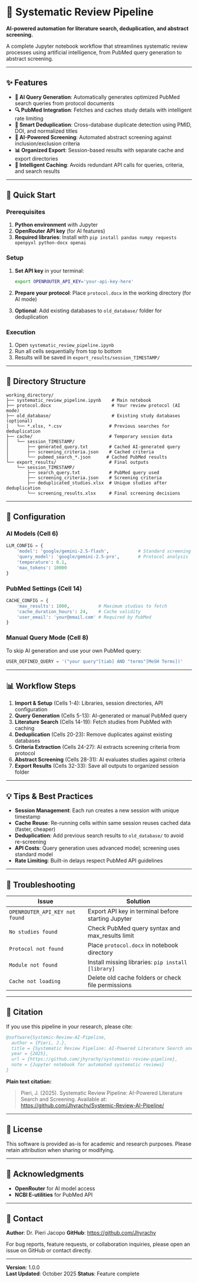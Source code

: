 # 🔬 Systematic Review Pipeline

**AI-powered automation for literature search, deduplication, and abstract screening.**

A complete Jupyter notebook workflow that streamlines systematic review processes using artificial intelligence, from PubMed query generation to abstract screening.

---

## ✨ Features

- **🧠 AI Query Generation**: Automatically generates optimized PubMed search queries from protocol documents
- **🔍 PubMed Integration**: Fetches and caches study details with intelligent rate limiting
- **🧹 Smart Deduplication**: Cross-database duplicate detection using PMID, DOI, and normalized titles
- **🎯 AI-Powered Screening**: Automated abstract screening against inclusion/exclusion criteria
- **📊 Organized Export**: Session-based results with separate cache and export directories
- **💾 Intelligent Caching**: Avoids redundant API calls for queries, criteria, and search results

---

## 🚀 Quick Start

### Prerequisites

1. **Python environment** with Jupyter
2. **OpenRouter API key** (for AI features)
3. **Required libraries**: Install with `pip install pandas numpy requests openpyxl python-docx openai`

### Setup

1. **Set API key** in your terminal:
   ```bash
   export OPENROUTER_API_KEY='your-api-key-here'
   ```

2. **Prepare your protocol**: Place `protocol.docx` in the working directory (for AI mode)

3. **Optional**: Add existing databases to `old_database/` folder for deduplication

### Execution

1. Open `systematic_review_pipeline.ipynb`
2. Run all cells sequentially from top to bottom
3. Results will be saved in `export_results/session_TIMESTAMP/`

---

## 📁 Directory Structure

```
working_directory/
├── systematic_review_pipeline.ipynb    # Main notebook
├── protocol.docx                       # Your review protocol (AI mode)
├── old_database/                       # Existing study databases (optional)
│   └── *.xlsx, *.csv                  # Previous searches for deduplication
├── cache/                             # Temporary session data
│   └── session_TIMESTAMP/
│       ├── generated_query.txt        # Cached AI-generated query
│       ├── screening_criteria.json    # Cached criteria
│       └── pubmed_search_*.json      # Cached PubMed results
└── export_results/                    # Final outputs
    └── session_TIMESTAMP/
        ├── search_query.txt           # PubMed query used
        ├── screening_criteria.json    # Screening criteria
        ├── deduplicated_studies.xlsx  # Unique studies after deduplication
        └── screening_results.xlsx     # Final screening decisions
```

---

## 🔧 Configuration

### AI Models (Cell 6)

```python
LLM_CONFIG = {
    'model': 'google/gemini-2.5-flash',           # Standard screening
    'query_model': 'google/gemini-2.5-pro',       # Protocol analysis
    'temperature': 0.1,
    'max_tokens': 10000
}
```

### PubMed Settings (Cell 14)

```python
CACHE_CONFIG = {
    'max_results': 1000,           # Maximum studies to fetch
    'cache_duration_hours': 24,    # Cache validity
    'user_email': 'your@email.com' # Required by PubMed
}
```

### Manual Query Mode (Cell 8)

To skip AI generation and use your own PubMed query:

```python
USER_DEFINED_QUERY = '("your query"[tiab] AND "terms"[MeSH Terms])'
```

---

## 📊 Workflow Steps

1. **Import & Setup** (Cells 1-4): Libraries, session directories, API configuration
2. **Query Generation** (Cells 5-13): AI-generated or manual PubMed query
3. **Literature Search** (Cells 14-19): Fetch studies from PubMed with caching
4. **Deduplication** (Cells 20-23): Remove duplicates against existing databases
5. **Criteria Extraction** (Cells 24-27): AI extracts screening criteria from protocol
6. **Abstract Screening** (Cells 28-31): AI evaluates studies against criteria
7. **Export Results** (Cells 32-33): Save all outputs to organized session folder

---

## 💡 Tips & Best Practices

- **Session Management**: Each run creates a new session with unique timestamp
- **Cache Reuse**: Re-running cells within same session reuses cached data (faster, cheaper)
- **Deduplication**: Add previous search results to `old_database/` to avoid re-screening
- **API Costs**: Query generation uses advanced model; screening uses standard model
- **Rate Limiting**: Built-in delays respect PubMed API guidelines

---

## 🐛 Troubleshooting

| Issue | Solution |
|-------|----------|
| `OPENROUTER_API_KEY not found` | Export API key in terminal before starting Jupyter |
| `No studies found` | Check PubMed query syntax and max_results limit |
| `Protocol not found` | Place `protocol.docx` in notebook directory |
| `Module not found` | Install missing libraries: `pip install [library]` |
| `Cache not loading` | Delete old cache folders or check file permissions |

---

## 📝 Citation

If you use this pipeline in your research, please cite:

```bibtex
@software{Systemic-Review-AI-Pipeline,
  author = {Pieri, J.},
  title = {Systematic Review Pipeline: AI-Powered Literature Search and Screening},
  year = {2025},
  url = {https://github.com/jhyrachy/systematic-review-pipeline},
  note = {Jupyter notebook for automated systematic reviews}
}
```

**Plain text citation:**
> Pieri, J. (2025). Systematic Review Pipeline: AI-Powered Literature Search and Screening. 
> Available at: https://github.com/Jhyrachy/Systemic-Review-AI-Pipeline/

---

## 📄 License

This software is provided as-is for academic and research purposes. Please retain attribution when sharing or modifying.

---

## 🙏 Acknowledgments

- **OpenRouter** for AI model access
- **NCBI E-utilities** for PubMed API

---

## 📧 Contact

**Author**: Dr. Pieri Jacopo
**GitHub**: https://github.com/Jhyrachy

For bug reports, feature requests, or collaboration inquiries, please open an issue on GitHub or contact directly.

---

**Version**: 1.0.0  
**Last Updated**: October 2025 
**Status**: Feature complete
